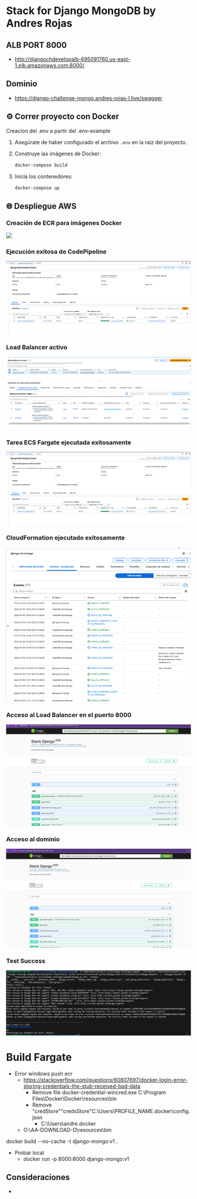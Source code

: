 # Stack for Django MongoDB by Andres Rojas



## ALB PORT 8000
- http://djangochdevelopalb-695091760.us-east-1.elb.amazonaws.com:8000/

## Dominio
- https://django-challenge-mongo.andres-rojas-l.live/swagger


## ⚙️ Correr proyecto con Docker

Creacion del .env a partir del .env-example


1. Asegúrate de haber configurado el archivo `.env` en la raíz del proyecto.

2. Construye las imágenes de Docker:
   ```bash
   docker-compose build
   ```

3. Inicia los contenedores:
   ```bash
   docker-compose up
   ```


## 🌐 Despliegue AWS

### Creación de ECR para imágenes Docker
![](images/deployment/creation_images_ecr.png)

### Ejecución exitosa de CodePipeline
![](images/aws/cluster_and_service_running_ecs_aws.png)

### Load Balancer activo
![](images/aws/creacion_load_balancer.png)

### Tarea ECS Fargate ejecutada exitosamente
![](images/aws/cluster_and_service_running_ecs_aws.png)

### CloudFormation ejecutado exitosamente
![](images/aws/cloudformation_success.png)

### Acceso al Load Balancer en el puerto 8000
![](images/aws/access_load_balancer_8000.png)


### Acceso al dominio
![](images/aws/domain_swagger.png)

### Test Success
![](images/aws/test_success.png)

# Build Fargate

- Error windows push ecr
    - https://stackoverflow.com/questions/60807697/docker-login-error-storing-credentials-the-stub-received-bad-data
        - Remove file docker-credential-wincred.exe C:\Program Files\Docker\Docker\resources\bin
        - Remove "credStore""credsStore"C:\Users\PROFILE_NAME\.docker\config.json
            - C:\Users\andre\.docker
    - O:\AA-DOWNLOAD-D\resources\bin


docker build --no-cache -t django-mongo:v1 .

- Probar local
    - docker run -p 8000:8000 django-mongo:v1



## Consideraciones

-